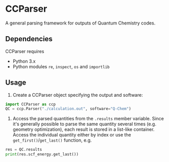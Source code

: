 # CCParser
A general parsing framework for outputs of Quantum Chemistry codes.

## Dependencies
CCParser requires
* Python 3.x
* Python modules `re`, `inspect`, `os` and `importlib`

## Usage
1. Create a CCParser object specifying the output and software:
```python
import CCParser as ccp
QC = ccp.Parser("./calculation.out", software="Q-Chem")
```
1. Access the parsed quantities from the `.results` member variable. Since it's
generally possible to parse the same quantity several times (e.g. geometry optimization),
each result is stored in a list-like container. Access the individual quantity either
by index or use the `get_first()`/`get_last()` function, e.g.
```python
res = QC.results
print(res.scf_energy.get_last())
```
